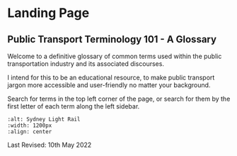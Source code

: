 # Landing Page

## Public Transport Terminology 101 - A Glossary

Welcome to a definitive glossary of common terms used within the public transportation industry and its associated discourses.

I intend for this to be an educational resource, to make public transport jargon more accessible and user-friendly no matter your background.

Search for terms in the top left corner of the page, or search for them by the first letter of each term along the left sidebar.


```{image} ../img/landing_page.jpeg
:alt: Sydney Light Rail
:width: 1200px
:align: center
```


Last Revised: 10th May 2022
